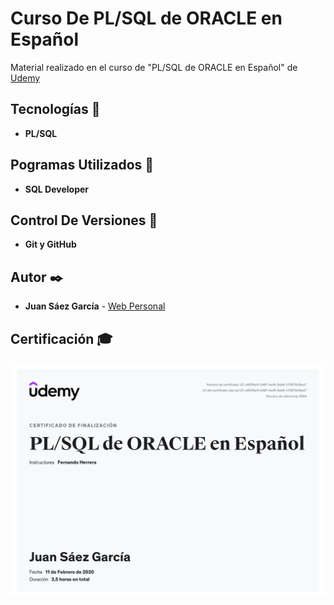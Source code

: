 # Curso De PL/SQL de ORACLE en Español

Material realizado en el curso de "PL/SQL de ORACLE en Español" de [Udemy](https://www.udemy.com/course/plsql-de-oracle/)

## Tecnologías 🚀

* **PL/SQL**  

## Pogramas Utilizados 📌

* **SQL Developer**

## Control De Versiones 📌

* **Git y GitHub**

## Autor ✒️

* **Juan Sáez García** -  [Web Personal](https://juamber.com)

## Certificación 🎓

![Certificación](https://github.com/JuamBer/Udemy-PLQSL/blob/master/img-licencia/diploma-plsql.jpg)
